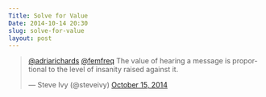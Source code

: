 ```yaml
---
Title: Solve for Value
Date: 2014-10-14 20:30
slug: solve-for-value
layout: post
---
```


<blockquote class="twitter-tweet" lang="en"><p><a href="https://twitter.com/adriarichards">@adriarichards</a> <a href="https://twitter.com/femfreq">@femfreq</a> The value of hearing a message is proportional to the level of insanity raised against it.</p>&mdash; Steve Ivy (@steveivy) <a href="https://twitter.com/steveivy/status/522227525108658176">October 15, 2014</a></blockquote>
<script async src="//platform.twitter.com/widgets.js" charset="utf-8"></script>